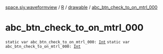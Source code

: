 [space.siy.waveformview](../../index.md) / [R](../index.md) / [drawable](index.md) / [abc_btn_check_to_on_mtrl_000](./abc_btn_check_to_on_mtrl_000.md)

# abc_btn_check_to_on_mtrl_000

`static var abc_btn_check_to_on_mtrl_000: `[`Int`](https://kotlinlang.org/api/latest/jvm/stdlib/kotlin/-int/index.html)
`static var abc_btn_check_to_on_mtrl_000: `[`Int`](https://kotlinlang.org/api/latest/jvm/stdlib/kotlin/-int/index.html)
